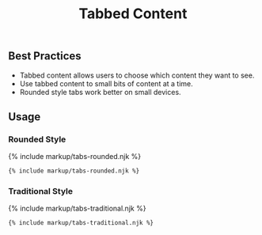 ﻿---
title: Tabbed Content
summary: Tabs group related content, allowing users to see only what they want to see. 
tags: components
layout: guide
eleventyNavigation:
  key: Tabbed Content
  parent: Components
  order: 280
  excerpt: Tabs group related content, allowing users to see only what they want to see. 
  img: /img/illustrations/illus-tabbed-content.svg
---
 
## Best Practices
- Tabbed content allows users to choose which content they want to see.
- Use tabbed content to small bits of content at a time.
- Rounded style tabs work better on small devices.

## Usage

### Rounded Style

{% include markup/tabs-rounded.njk %}

``` html
{% include markup/tabs-rounded.njk %}
```

### Traditional Style

{% include markup/tabs-traditional.njk %}

``` html
{% include markup/tabs-traditional.njk %}
```

